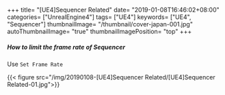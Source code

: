 +++
title= "[UE4]Sequencer Related"
date= "2019-01-08T16:46:02+08:00"
categories= ["UnrealEngine4"]
tags= ["UE4"]
keywords= ["UE4", "Sequencer"]
thumbnailImage= "/thumbnail/cover-japan-001.jpg"
autoThumbnailImage= "true"
thumbnailImagePosition= "top"
+++

##### How to limit the frame rate of Sequencer

Use `Set Frame Rate`

<!--more-->

{{< figure src="/img/20190108-[UE4]Sequencer Related/[UE4]Sequencer Related-01.jpg">}}
